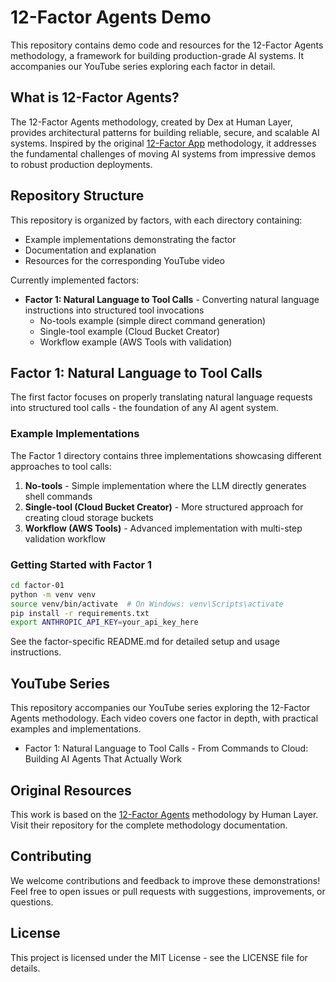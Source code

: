 # 12-Factor Agents Demo

This repository contains demo code and resources for the 12-Factor Agents methodology, a framework for building production-grade AI systems. It accompanies our YouTube series exploring each factor in detail.

## What is 12-Factor Agents?

The 12-Factor Agents methodology, created by Dex at Human Layer, provides architectural patterns for building reliable, secure, and scalable AI systems. Inspired by the original [12-Factor App](https://12factor.net/) methodology, it addresses the fundamental challenges of moving AI systems from impressive demos to robust production deployments.

## Repository Structure

This repository is organized by factors, with each directory containing:
- Example implementations demonstrating the factor
- Documentation and explanation
- Resources for the corresponding YouTube video

Currently implemented factors:

- **Factor 1: Natural Language to Tool Calls** - Converting natural language instructions into structured tool invocations
  - No-tools example (simple direct command generation)
  - Single-tool example (Cloud Bucket Creator)
  - Workflow example (AWS Tools with validation)

## Factor 1: Natural Language to Tool Calls

The first factor focuses on properly translating natural language requests into structured tool calls - the foundation of any AI agent system.

### Example Implementations

The Factor 1 directory contains three implementations showcasing different approaches to tool calls:

1. **No-tools** - Simple implementation where the LLM directly generates shell commands
2. **Single-tool (Cloud Bucket Creator)** - More structured approach for creating cloud storage buckets
3. **Workflow (AWS Tools)** - Advanced implementation with multi-step validation workflow

### Getting Started with Factor 1

```bash
cd factor-01
python -m venv venv
source venv/bin/activate  # On Windows: venv\Scripts\activate
pip install -r requirements.txt
export ANTHROPIC_API_KEY=your_api_key_here
```

See the factor-specific README.md for detailed setup and usage instructions.

## YouTube Series

This repository accompanies our YouTube series exploring the 12-Factor Agents methodology. Each video covers one factor in depth, with practical examples and implementations.

- Factor 1: Natural Language to Tool Calls - From Commands to Cloud: Building AI Agents That Actually Work

## Original Resources

This work is based on the [12-Factor Agents](https://github.com/humanlayer/12-factor-agents) methodology by Human Layer. Visit their repository for the complete methodology documentation.

## Contributing

We welcome contributions and feedback to improve these demonstrations! Feel free to open issues or pull requests with suggestions, improvements, or questions.

## License

This project is licensed under the MIT License - see the LICENSE file for details.